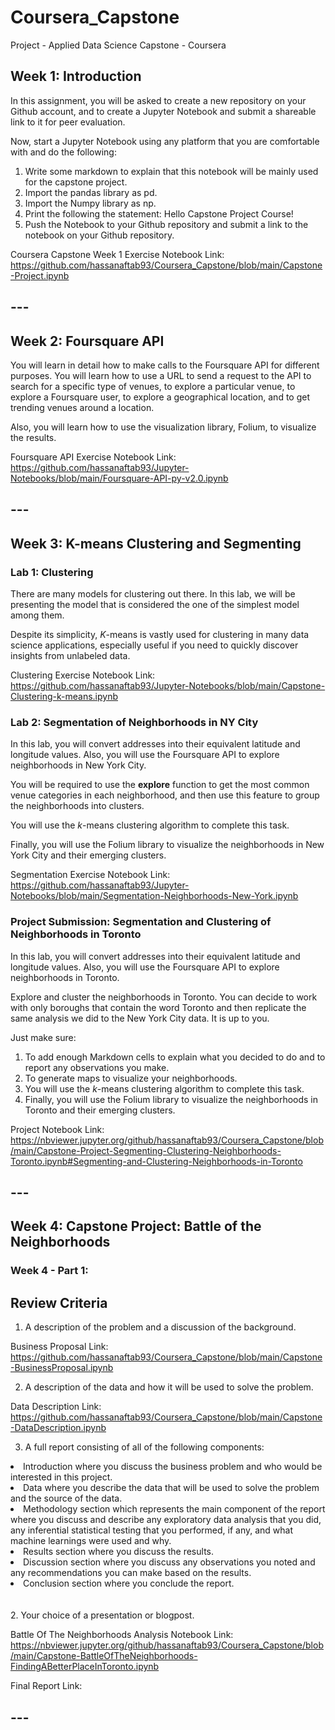 # Coursera_Capstone
Project - Applied Data Science Capstone - Coursera

## Week 1: Introduction

In this assignment, you will be asked to create a new repository on your Github account, and to create a Jupyter Notebook and submit a shareable link to it for peer evaluation.

Now, start a Jupyter Notebook using any platform that you are comfortable with and do the following:

1. Write some markdown to explain that this notebook will be mainly used for the capstone project.
2. Import the pandas library as pd.
3. Import the Numpy library as np.
4. Print the following the statement: Hello Capstone Project Course!
5. Push the Notebook to your Github repository and submit a link to the notebook on your Github repository.

Coursera Capstone Week 1 Exercise Notebook Link:
<br>
https://github.com/hassanaftab93/Coursera_Capstone/blob/main/Capstone-Project.ipynb

## ---

## Week 2: Foursquare API

You will learn in detail how to make calls to the Foursquare API for different purposes. You will learn how to use a URL to send a request to the API to search for a specific type of venues, to explore a particular venue, to explore a Foursquare user, to explore a geographical location, and to get trending venues around a location.

Also, you will learn how to use the visualization library, Folium, to visualize the results.

Foursquare API Exercise Notebook Link:
<br>
https://github.com/hassanaftab93/Jupyter-Notebooks/blob/main/Foursquare-API-py-v2.0.ipynb

## ---

## Week 3: K-means Clustering and Segmenting

### Lab 1: Clustering

There are many models for clustering out there. In this lab, we will be presenting the model that is considered the one of the simplest model among them. 

Despite its simplicity, *K*-means is vastly used for clustering in many data science applications, especially useful if you need to quickly discover insights from unlabeled data.

Clustering Exercise Notebook Link:
<br>
https://github.com/hassanaftab93/Jupyter-Notebooks/blob/main/Capstone-Clustering-k-means.ipynb

### Lab 2: Segmentation of Neighborhoods in NY City

In this lab, you will convert addresses into their equivalent latitude and longitude values. Also, you will use the Foursquare API to explore neighborhoods in New York City.

You will be required to use the **explore** function to get the most common venue categories in each neighborhood, and then use this feature to group the neighborhoods into clusters.

You will use the _k_-means clustering algorithm to complete this task.

Finally, you will use the Folium library to visualize the neighborhoods in New York City and their emerging clusters.

Segmentation Exercise Notebook Link:
<br>
https://github.com/hassanaftab93/Jupyter-Notebooks/blob/main/Segmentation-Neighborhoods-New-York.ipynb

### Project Submission: Segmentation and Clustering of Neighborhoods in Toronto

In this lab, you will convert addresses into their equivalent latitude and longitude values. Also, you will use the Foursquare API to explore neighborhoods in Toronto.

Explore and cluster the neighborhoods in Toronto. You can decide to work with only boroughs that contain the word Toronto and then replicate the same analysis we did to the New York City data. It is up to you. 

Just make sure:

1. To add enough Markdown cells to explain what you decided to do and to report any observations you make. 
2. To generate maps to visualize your neighborhoods. 
3. You will use the _k_-means clustering algorithm to complete this task.
4. Finally, you will use the Folium library to visualize the neighborhoods in Toronto and their emerging clusters.

Project Notebook Link:
<br>
https://nbviewer.jupyter.org/github/hassanaftab93/Coursera_Capstone/blob/main/Capstone-Project-Segmenting-Clustering-Neighborhoods-Toronto.ipynb#Segmenting-and-Clustering-Neighborhoods-in-Toronto

## ---

## Week 4: Capstone Project: Battle of the Neighborhoods

### Week 4 - Part 1: 

## Review Criteria

1. A description of the problem and a discussion of the background.

Business Proposal Link:
<br>
https://github.com/hassanaftab93/Coursera_Capstone/blob/main/Capstone-BusinessProposal.ipynb

2. A description of the data and how it will be used to solve the problem.

Data Description Link:
<br>
https://github.com/hassanaftab93/Coursera_Capstone/blob/main/Capstone-DataDescription.ipynb

3. A full report consisting of all of the following components:

<li> Introduction where you discuss the business problem and who would be interested in this project.</li>

<li> Data where you describe the data that will be used to solve the problem and the source of the data.</li>

<li> Methodology section which represents the main component of the report where you discuss and describe any exploratory data analysis that you did, any inferential statistical testing that you performed, if any, and what machine learnings were used and why.</li>

<li> Results section where you discuss the results.</li>

<li> Discussion section where you discuss any observations you noted and any recommendations you can make based on the results.</li>

<li> Conclusion section where you conclude the report.</li>
<br>
<br>
2. Your choice of a presentation or blogpost.

Battle Of The Neighborhoods Analysis Notebook Link:
<br>
https://nbviewer.jupyter.org/github/hassanaftab93/Coursera_Capstone/blob/main/Capstone-BattleOfTheNeighborhoods-FindingABetterPlaceInToronto.ipynb

Final Report Link:
<br>


## ---